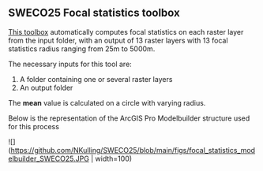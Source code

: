 ## SWECO25 Focal statistics toolbox

[This toolbox](focal_statistics_SWECO25.tbx) automatically computes focal statistics on each raster layer from the input folder, with an output of 13 raster layers with 13 focal statistics radius ranging from 25m to 5000m. 

The necessary inputs for this tool are:

1. A folder containing one or several raster layers
2. An output folder

The **mean**  value is calculated on a circle with varying radius. 

Below is the representation of the ArcGIS Pro Modelbuilder structure used for this process 

![](https://github.com/NKulling/SWECO25/blob/main/figs/focal_statistics_modelbuilder_SWECO25.JPG | width=100)



